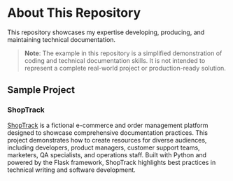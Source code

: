# About This Repository

This repository showcases my expertise developing, producing, and maintaining technical documentation.

> **Note**: The example in this repository is a simplified demonstration of coding and technical documentation skills. It is not intended to represent a complete real-world project or production-ready solution.

## Sample Project

### ShopTrack

[ShopTrack](https://matthewketter.github.io/ShopTrack/shoptrack/docs/) is a fictional e-commerce and order management platform designed to showcase comprehensive documentation practices. This project demonstrates how to create resources for diverse audiences, including developers, product managers, customer support teams, marketers, QA specialists, and operations staff. Built with Python and powered by the Flask framework, ShopTrack highlights best practices in technical writing and software development.
